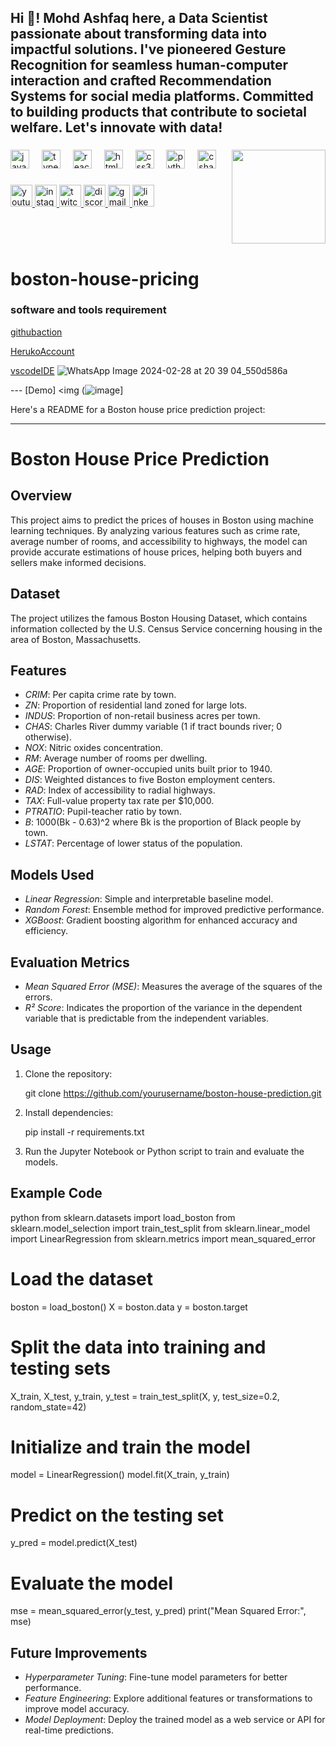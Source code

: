 <h2 align="left">Hi 👋! Mohd Ashfaq here, a Data Scientist passionate about transforming data into impactful solutions. I've pioneered Gesture Recognition for seamless human-computer interaction and crafted Recommendation Systems for social media platforms. Committed to building products that contribute to societal welfare. Let's innovate with data! 





</h2>

###


<img align="right" height="150" src="https://i.imgflip.com/65efzo.gif"  />

###

<div align="left">
  <img src="https://cdn.jsdelivr.net/gh/devicons/devicon/icons/javascript/javascript-original.svg" height="30" alt="javascript logo"  />
  <img width="12" />
  <img src="https://cdn.jsdelivr.net/gh/devicons/devicon/icons/typescript/typescript-original.svg" height="30" alt="typescript logo"  />
  <img width="12" />
  <img src="https://cdn.jsdelivr.net/gh/devicons/devicon/icons/react/react-original.svg" height="30" alt="react logo"  />
  <img width="12" />
  <img src="https://cdn.jsdelivr.net/gh/devicons/devicon/icons/html5/html5-original.svg" height="30" alt="html5 logo"  />
  <img width="12" />
  <img src="https://cdn.jsdelivr.net/gh/devicons/devicon/icons/css3/css3-original.svg" height="30" alt="css3 logo"  />
  <img width="12" />
  <img src="https://cdn.jsdelivr.net/gh/devicons/devicon/icons/python/python-original.svg" height="30" alt="python logo"  />
  <img width="12" />
  <img src="https://cdn.jsdelivr.net/gh/devicons/devicon/icons/csharp/csharp-original.svg" height="30" alt="csharp logo"  />
</div>

###

<div align="left">
  <a href="[Your YouTube Link]">
    <img src="https://img.shields.io/static/v1?message=Youtube&logo=youtube&label=&color=FF0000&logoColor=white&labelColor=&style=for-the-badge" height="35" alt="youtube logo"  />
  </a>
  <a href="[Your Instagram Link]">
    <img src="https://img.shields.io/static/v1?message=Instagram&logo=instagram&label=&color=E4405F&logoColor=white&labelColor=&style=for-the-badge" height="35" alt="instagram logo"  />
  </a>
  <a href="[Your Twitch Link]">
    <img src="https://img.shields.io/static/v1?message=Twitch&logo=twitch&label=&color=9146FF&logoColor=white&labelColor=&style=for-the-badge" height="35" alt="twitch logo"  />
  </a>
  <a href="[Your Discord Link]">
    <img src="https://img.shields.io/static/v1?message=Discord&logo=discord&label=&color=7289DA&logoColor=white&labelColor=&style=for-the-badge" height="35" alt="discord logo"  />
  </a>
  <a href="[Your Gmail Link]">
    <img src="https://img.shields.io/static/v1?message=Gmail&logo=gmail&label=&color=D14836&logoColor=white&labelColor=&style=for-the-badge" height="35" alt="gmail logo"  />
  </a>
  <a href="[Your LinkedIn Link]">
    <img src="https://img.shields.io/static/v1?message=LinkedIn&logo=linkedin&label=&color=0077B5&logoColor=white&labelColor=&style=for-the-badge" height="35" alt="linkedin logo"  />
  </a>
</div>

###



<br clear="both">


###


### 

# boston-house-pricing
### software and tools requirement

[githubaction](http://github.com)

[HerukoAccount](http://Heruko.com)

[vscodeIDE](http://code.visualstudio.com)
                    ![WhatsApp Image 2024-02-28 at 20 39 04_550d586a](https://github.com/ashfaq-khan14/boston-house-pricing/assets/120010803/74405af4-cfb6-4cf5-9579-5347702d0df0)


  ---        [Demo] <img (![image](https://github.com/ashfaq-khan14/boston-house-pricing/assets/120010803/ef197b6e-54e7-4873-b736-cbc228e07283
)]

Here's a README for a Boston house price prediction project:

---

# Boston House Price Prediction

## Overview
This project aims to predict the prices of houses in Boston using machine learning techniques. By analyzing various features such as crime rate, average number of rooms, and accessibility to highways, the model can provide accurate estimations of house prices, helping both buyers and sellers make informed decisions.

## Dataset
The project utilizes the famous Boston Housing Dataset, which contains information collected by the U.S. Census Service concerning housing in the area of Boston, Massachusetts.

## Features
- *CRIM*: Per capita crime rate by town.
- *ZN*: Proportion of residential land zoned for large lots.
- *INDUS*: Proportion of non-retail business acres per town.
- *CHAS*: Charles River dummy variable (1 if tract bounds river; 0 otherwise).
- *NOX*: Nitric oxides concentration.
- *RM*: Average number of rooms per dwelling.
- *AGE*: Proportion of owner-occupied units built prior to 1940.
- *DIS*: Weighted distances to five Boston employment centers.
- *RAD*: Index of accessibility to radial highways.
- *TAX*: Full-value property tax rate per $10,000.
- *PTRATIO*: Pupil-teacher ratio by town.
- *B*: 1000(Bk - 0.63)^2 where Bk is the proportion of Black people by town.
- *LSTAT*: Percentage of lower status of the population.

## Models Used
- *Linear Regression*: Simple and interpretable baseline model.
- *Random Forest*: Ensemble method for improved predictive performance.
- *XGBoost*: Gradient boosting algorithm for enhanced accuracy and efficiency.

## Evaluation Metrics
- *Mean Squared Error (MSE)*: Measures the average of the squares of the errors.
- *R² Score*: Indicates the proportion of the variance in the dependent variable that is predictable from the independent variables.

## Usage
1. Clone the repository:
   
   git clone https://github.com/yourusername/boston-house-prediction.git
   
2. Install dependencies:
   
   pip install -r requirements.txt
   
3. Run the Jupyter Notebook or Python script to train and evaluate the models.

## Example Code
python
from sklearn.datasets import load_boston
from sklearn.model_selection import train_test_split
from sklearn.linear_model import LinearRegression
from sklearn.metrics import mean_squared_error

# Load the dataset
boston = load_boston()
X = boston.data
y = boston.target

# Split the data into training and testing sets
X_train, X_test, y_train, y_test = train_test_split(X, y, test_size=0.2, random_state=42)

# Initialize and train the model
model = LinearRegression()
model.fit(X_train, y_train)

# Predict on the testing set
y_pred = model.predict(X_test)

# Evaluate the model
mse = mean_squared_error(y_test, y_pred)
print("Mean Squared Error:", mse)


## Future Improvements
- *Hyperparameter Tuning*: Fine-tune model parameters for better performance.
- *Feature Engineering*: Explore additional features or transformations to improve model accuracy.
- *Model Deployment*: Deploy the trained model as a web service or API for real-time predictions.


